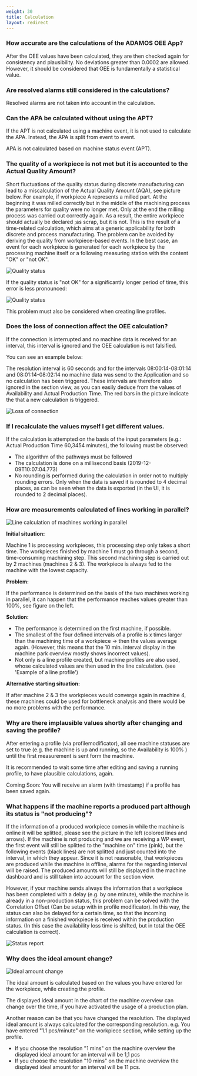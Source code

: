 ```yaml
---
weight: 30
title: Calculation
layout: redirect
---
```


### How accurate are the calculations of the ADAMOS OEE App?

After the OEE values have been calculated, they are then checked again for consistency and plausibility. No deviations greater than 0.0002 are allowed. However, it should be considered that OEE is fundamentally a statistical value.

### Are resolved alarms still considered in the calculations?

Resolved alarms are not taken into account in the calculation.

### Can the APA be calculated without using the APT?

If the APT is not calculated using a machine event, it is not used to calculate the APA.
Instead, the APA is split from event to event.

APA is not calculated based on machine status event (APT).

### The quality of a workpiece is not met but it is accounted to the Actual Quality Amount?

Short fluctuations of the quality status during discrete manufacturing can lead to a miscalculation of the Actual Quality Amount (AQA), see picture below. For example, if workpiece A represents a milled part. At the beginning it was milled correctly but in the middle of the machining process the parameters for quality were no longer met. Only at the end the milling process was carried out correctly again. As a result, the entire workpiece should actually be declared ;as scrap, but it is not. This is the result of a time-related calculation, which aims at a generic applicability for both discrete and process manufacturing. The problem can be avoided by deriving the quality from workpiece-based events. In the best case, an event for each workpiece is generated for each workpiece by the processing machine itself or a following measuring station with the content "OK" or "not OK".

![Quality status](/images/oee/faq/faq-quality-status-1.png)

If the quality status is "not OK" for a significantly longer period of time, this error is less pronounced:

![Quality status](/images/oee/faq/faq-quality-status-2.png)

This problem must also be considered when creating line profiles.

### Does the loss of connection affect the OEE calculation?

If the connection is interrupted and no machine data is received for an interval, this interval is ignored and the OEE calculation is not falsified.

You can see an example below:

The resolution interval is 60 seconds and for the intervals 08:00:14-08:01:14 and 08:01:14-08:02:14 no machine data was send to the Application and so no calculation has been triggered. These intervals are therefore also ignored in the section view, as you can easily deduce from the values of Availability and Actual Production Time. The red bars in the picture indicate the that a new calculation is triggered.

![Loss of connection](/images/oee/faq/faq-loss-of-connection.png)

### If I recalculate the values myself I get different values.

If the calculation is attempted on the basis of the input parameters (e.g.: Actual Production Time 60,3454 minutes), the following must be observed:
* The algorithm of the pathways must be followed
* The calculation is done on a millisecond basis (2019-12-09T10:07:04.773)
* No rounding is performed during the calculation in order not to multiply rounding errors. Only when the data is saved it is rounded to 4 decimal places, as can be seen when the data is exported (in the UI, it is rounded to 2 decimal places).

### How are measurements calculated of lines working in parallel?

![Line calculation of machines working in parallel](/images/oee/faq/faq-parallel-machine.png)

**Initial situation:**

Machine 1 is processing workpieces, this processing step only takes a short time. The workpieces finished by machine 1 must go through a second, time-consuming machining step. This second machining step is carried out by 2 machines (machines 2 & 3). The workpiece is always fed to the machine with the lowest capacity.

**Problem:**

If the performance is determined on the basis of the two machines working in parallel, it can happen that the performance reaches values greater than 100%, see figure on the left.

**Solution:**

* The performance is determined on the first machine, if possible.
* The smallest of the four defined intervals of a profile is x times larger than the machining time of a workpiece -> then the values average again. (However, this means that the 10 min. interval display in the machine park overview mostly shows incorrect values).
* Not only is a line profile created, but machine profiles are also used, whose calculated values are then used in the line calculation. (see 'Example of a line profile')

**Alternative starting situation:**

If after machine 2 & 3 the workpieces would converge again in machine 4, these machines could be used for bottleneck analysis and there would be no more problems with the performance.

### Why are there implausible values shortly after changing and saving the profile?

After entering a profile (via profilemodificator), all oee machine statuses are set to true (e.g. the machine is up and running, so the Availability is 100% ) until the first measurement is sent form the machine.

It is recommended to wait some time after editing and saving a running profile, to have plausible calculations, again.

Coming Soon: You will receive an alarm (with timestamp) if a profile has been saved again.

### What happens if the machine reports a produced part although its status is "not producing"?

If the information of a produced workpiece comes in while the machine is online it will be splitted, please see the picture in the left (colored lines and arrows). If the machine is not producing and we are receiving a WP event, the first event will still be splitted to the "machine on" time (pink), but the following events (black lines) are not splitted and just counted into the interval, in which they appear. Since it is not reasonable, that workpieces are produced while the machine is offline, alarms for the regarding interval will be raised. The produced amounts will still be displayed in the machine dashboard and is still taken into account for the section view.

However, if your machine sends always the information that a workpiece has been completed with a delay (e.g. by one minute), while the machine is already in a non-production status, this problem can be solved with the Correlation Offset (Can be setup with in profile modificator). In this way, the status can also be delayed for a certain time, so that the incoming information on a finished workpiece is received within the production status. (In this case the availability loss time is shifted, but in total the OEE calculation is correct).

![Status report](/images/oee/faq/faq-status-report.png)

### Why does the ideal amount change?

![Ideal amount change](/images/oee/faq/faq-ideal-amount.png)

The ideal amount is calculated based on the values you have entered for the workpiece, while creating the profile.

The displayed ideal amount in the chart of the machine overview can change over the time, if you have activated the usage of a production plan.

Another reason can be that you have changed the resolution. The displayed ideal amount is always calculated for the corresponding resolution.
e.g. You have entered "1.1 pcs/minute" on the workpiece section, while setting up the profile. 	
* If you choose the resolution "1 mins" on the machine overview the displayed ideal amount for an interval will be 1,1 pcs
* If you choose the resolution "10 mins" on the machine overview the displayed ideal amount for an interval will be 11 pcs.
